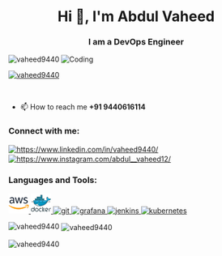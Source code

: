 <h1 align="center">Hi 👋, I'm Abdul Vaheed</h1>
<h3 align="center">I am a DevOps Engineer</h3>
<img align="right" alt="Coding" width="400" src="https://www.groupnp.com/how-devops-teams-help-deliver-better-software-faster/"

<p align="left"> <img src="https://komarev.com/ghpvc/?username=vaheed9440&label=Profile%20views&color=0e75b6&style=flat" alt="vaheed9440" /> </p>

<p align="left"> <a href="https://github.com/ryo-ma/github-profile-trophy"><img src="https://github-profile-trophy.vercel.app/?username=vaheed9440" alt="vaheed9440" /></a> </p>

<p align="left"> <a href="https://twitter.com/" target="blank"><img src="https://img.shields.io/twitter/follow/?logo=twitter&style=for-the-badge" alt="" /></a> </p>

- 📫 How to reach me **+91 9440616114**

<h3 align="left">Connect with me:</h3>
<p align="left">
<a href="https://linkedin.com/in/https://www.linkedin.com/in/vaheed9440/" target="blank"><img align="center" src="https://raw.githubusercontent.com/rahuldkjain/github-profile-readme-generator/master/src/images/icons/Social/linked-in-alt.svg" alt="https://www.linkedin.com/in/vaheed9440/" height="30" width="40" /></a>
<a href="https://instagram.com/https://www.instagram.com/abdul__vaheed12/" target="blank"><img align="center" src="https://raw.githubusercontent.com/rahuldkjain/github-profile-readme-generator/master/src/images/icons/Social/instagram.svg" alt="https://www.instagram.com/abdul__vaheed12/" height="30" width="40" /></a>
</p>

<h3 align="left">Languages and Tools:</h3>
<p align="left"> <a href="https://aws.amazon.com" target="_blank" rel="noreferrer"> <img src="https://raw.githubusercontent.com/devicons/devicon/master/icons/amazonwebservices/amazonwebservices-original-wordmark.svg" alt="aws" width="40" height="40"/> </a> <a href="https://www.docker.com/" target="_blank" rel="noreferrer"> <img src="https://raw.githubusercontent.com/devicons/devicon/master/icons/docker/docker-original-wordmark.svg" alt="docker" width="40" height="40"/> </a> <a href="https://git-scm.com/" target="_blank" rel="noreferrer"> <img src="https://www.vectorlogo.zone/logos/git-scm/git-scm-icon.svg" alt="git" width="40" height="40"/> </a> <a href="https://grafana.com" target="_blank" rel="noreferrer"> <img src="https://www.vectorlogo.zone/logos/grafana/grafana-icon.svg" alt="grafana" width="40" height="40"/> </a> <a href="https://www.jenkins.io" target="_blank" rel="noreferrer"> <img src="https://www.vectorlogo.zone/logos/jenkins/jenkins-icon.svg" alt="jenkins" width="40" height="40"/> </a> <a href="https://kubernetes.io" target="_blank" rel="noreferrer"> <img src="https://www.vectorlogo.zone/logos/kubernetes/kubernetes-icon.svg" alt="kubernetes" width="40" height="40"/> </a> </p>

<p><img align="left" src="https://github-readme-stats.vercel.app/api/top-langs?username=vaheed9440&show_icons=true&locale=en&layout=compact" alt="vaheed9440" /></p>

<p>&nbsp;<img align="center" src="https://github-readme-stats.vercel.app/api?username=vaheed9440&show_icons=true&locale=en" alt="vaheed9440" /></p>

<p><img align="center" src="https://github-readme-streak-stats.herokuapp.com/?user=vaheed9440&" alt="vaheed9440" /></p>
